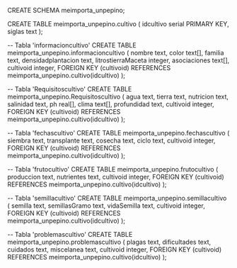 


CREATE SCHEMA meimporta_unpepino;




CREATE TABLE meimporta_unpepino.cultivo (
    idcultivo serial PRIMARY KEY,
    siglas text
);



-- Tabla 'informacioncultivo'
CREATE TABLE meimporta_unpepino.informacioncultivo (
    nombre text,
    color text[],
    familia text,
    densidadplantacion text,
    litrostierraMaceta integer,
    asociaciones text[], 
    cultivoid integer,
    FOREIGN KEY (cultivoid) REFERENCES meimporta_unpepino.cultivo(idcultivo)
);

-- Tabla 'Requisitoscultivo'
CREATE TABLE meimporta_unpepino.Requisitoscultivo (
    agua text,
    tierra text,
    nutricion text,
    salinidad text,
    ph real[],
    clima text[], 
    profundidad text,
    cultivoid integer, 
    FOREIGN KEY (cultivoid) REFERENCES meimporta_unpepino.cultivo(idcultivo)
);

-- Tabla 'fechascultivo'
CREATE TABLE meimporta_unpepino.fechascultivo (
    siembra text,
    transplante text,
    cosecha text,
    ciclo text,
    cultivoid integer, 
    FOREIGN KEY (cultivoid) REFERENCES meimporta_unpepino.cultivo(idcultivo)
);

-- Tabla 'frutocultivo'
CREATE TABLE meimporta_unpepino.frutocultivo (
    produccion text,
    nutrientes text,
    cultivoid integer, 
    FOREIGN KEY (cultivoid) REFERENCES meimporta_unpepino.cultivo(idcultivo)
);

-- Tabla 'semillacultivo'
CREATE TABLE meimporta_unpepino.semillacultivo (
    semilla text,
    semillasGramo text,
    vidaSemilla text,
    cultivoid integer, 
    FOREIGN KEY (cultivoid) REFERENCES meimporta_unpepino.cultivo(idcultivo)
);

-- Tabla 'problemascultivo'
CREATE TABLE meimporta_unpepino.problemascultivo (
    plagas text,
    dificultades text,
    cuidados text,
    miscelanea text,
    cultivoid integer, 
    FOREIGN KEY (cultivoid) REFERENCES meimporta_unpepino.cultivo(idcultivo)
);

